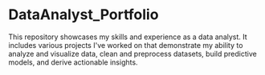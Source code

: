 # DataAnalyst_Portfolio
This repository showcases my skills and experience as a data analyst. It includes various projects I've worked on that demonstrate my ability to analyze and visualize data, clean and preprocess datasets, build predictive models, and derive actionable insights.
